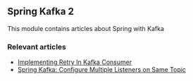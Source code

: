 ## Spring Kafka 2

This module contains articles about Spring with Kafka

### Relevant articles

- [Implementing Retry In Kafka Consumer](https://www.baeldung.com/spring-retry-kafka-consumer)
- [Spring Kafka: Configure Multiple Listeners on Same Topic](https://www.baeldung.com/spring-kafka-multiple-listeners-same-topic)
